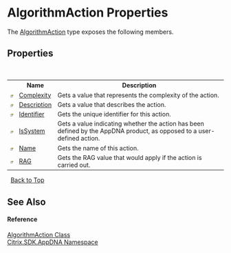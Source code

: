 # AlgorithmAction Properties
 

The <a href="69a873cf-bfb8-24cc-65f4-3bb7a4396cc0">AlgorithmAction</a> type exposes the following members.


## Properties
&nbsp;<table><tr><th></th><th>Name</th><th>Description</th></tr><tr><td>![Public property](media/pubproperty.gif "Public property")</td><td><a href="b7b14765-9cbb-4f65-7b5e-9ffc28cd5650">Complexity</a></td><td>
Gets a value that represents the complexity of the action.</td></tr><tr><td>![Public property](media/pubproperty.gif "Public property")</td><td><a href="52972d67-2138-ae5d-076d-1eaf898c7b44">Description</a></td><td>
Gets a value that describes the action.</td></tr><tr><td>![Public property](media/pubproperty.gif "Public property")</td><td><a href="1c7ae16c-c8d6-1897-9d1f-579413ab400a">Identifier</a></td><td>
Gets the unique identifier for this action.</td></tr><tr><td>![Public property](media/pubproperty.gif "Public property")</td><td><a href="b56116b4-689f-e655-f881-e33eff7cf783">IsSystem</a></td><td>
Gets a value indicating whether the action has been defined by the AppDNA product, as opposed to a user-defined action.</td></tr><tr><td>![Public property](media/pubproperty.gif "Public property")</td><td><a href="7069c6a8-9c71-6ccb-4f94-7c108c4ada68">Name</a></td><td>
Gets the name of this action.</td></tr><tr><td>![Public property](media/pubproperty.gif "Public property")</td><td><a href="8bc715d1-d5c3-63a5-c60d-da2c55ba60ff">RAG</a></td><td>
Gets the RAG value that would apply if the action is carried out.</td></tr></table>&nbsp;
<a href="#algorithmaction-properties">Back to Top</a>

## See Also


#### Reference
<a href="69a873cf-bfb8-24cc-65f4-3bb7a4396cc0">AlgorithmAction Class</a><br /><a href="fe2d265b-410b-8b11-1eb4-a790e0b062bf">Citrix.SDK.AppDNA Namespace</a><br />